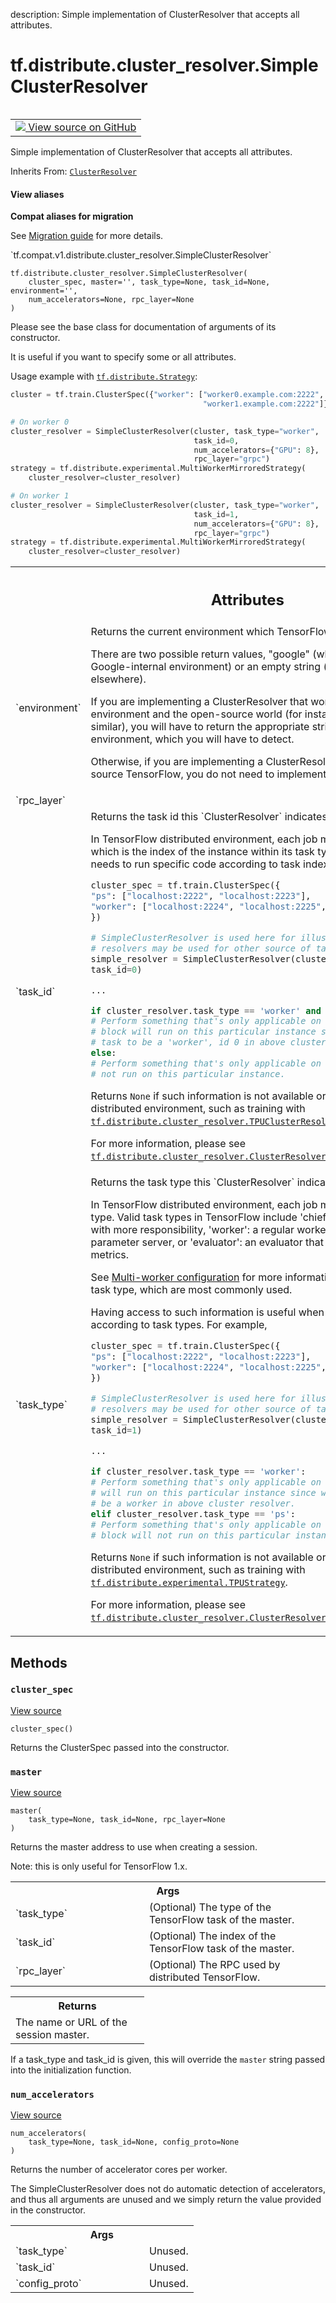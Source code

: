 description: Simple implementation of ClusterResolver that accepts all attributes.

<div itemscope itemtype="http://developers.google.com/ReferenceObject">
<meta itemprop="name" content="tf.distribute.cluster_resolver.SimpleClusterResolver" />
<meta itemprop="path" content="Stable" />
<meta itemprop="property" content="__init__"/>
<meta itemprop="property" content="cluster_spec"/>
<meta itemprop="property" content="master"/>
<meta itemprop="property" content="num_accelerators"/>
</div>

# tf.distribute.cluster_resolver.SimpleClusterResolver

<!-- Insert buttons and diff -->

<table class="tfo-notebook-buttons tfo-api nocontent" align="left">
<td>
  <a target="_blank" href="https://github.com/tensorflow/tensorflow/blob/r2.3/tensorflow/python/distribute/cluster_resolver/cluster_resolver.py#L293-L419">
    <img src="https://www.tensorflow.org/images/GitHub-Mark-32px.png" />
    View source on GitHub
  </a>
</td>
</table>



Simple implementation of ClusterResolver that accepts all attributes.

Inherits From: [`ClusterResolver`](../../../tf/distribute/cluster_resolver/ClusterResolver.md)

<section class="expandable">
  <h4 class="showalways">View aliases</h4>
  <p>
<b>Compat aliases for migration</b>
<p>See
<a href="https://www.tensorflow.org/guide/migrate">Migration guide</a> for
more details.</p>
<p>`tf.compat.v1.distribute.cluster_resolver.SimpleClusterResolver`</p>
</p>
</section>

<pre class="devsite-click-to-copy prettyprint lang-py tfo-signature-link">
<code>tf.distribute.cluster_resolver.SimpleClusterResolver(
    cluster_spec, master='', task_type=None, task_id=None, environment='',
    num_accelerators=None, rpc_layer=None
)
</code></pre>



<!-- Placeholder for "Used in" -->

Please see the base class for documentation of arguments of its constructor.

It is useful if you want to specify some or all attributes.

Usage example with <a href="../../../tf/distribute/Strategy.md"><code>tf.distribute.Strategy</code></a>:

  ```Python
  cluster = tf.train.ClusterSpec({"worker": ["worker0.example.com:2222",
                                             "worker1.example.com:2222"]})

  # On worker 0
  cluster_resolver = SimpleClusterResolver(cluster, task_type="worker",
                                           task_id=0,
                                           num_accelerators={"GPU": 8},
                                           rpc_layer="grpc")
  strategy = tf.distribute.experimental.MultiWorkerMirroredStrategy(
      cluster_resolver=cluster_resolver)

  # On worker 1
  cluster_resolver = SimpleClusterResolver(cluster, task_type="worker",
                                           task_id=1,
                                           num_accelerators={"GPU": 8},
                                           rpc_layer="grpc")
  strategy = tf.distribute.experimental.MultiWorkerMirroredStrategy(
      cluster_resolver=cluster_resolver)
  ```



<!-- Tabular view -->
 <table class="responsive fixed orange">
<colgroup><col width="214px"><col></colgroup>
<tr><th colspan="2"><h2 class="add-link">Attributes</h2></th></tr>

<tr>
<td>
`environment`
</td>
<td>
Returns the current environment which TensorFlow is running in.

There are two possible return values, "google" (when TensorFlow is running
in a Google-internal environment) or an empty string (when TensorFlow is
running elsewhere).

If you are implementing a ClusterResolver that works in both the Google
environment and the open-source world (for instance, a TPU ClusterResolver
or similar), you will have to return the appropriate string depending on the
environment, which you will have to detect.

Otherwise, if you are implementing a ClusterResolver that will only work
in open-source TensorFlow, you do not need to implement this property.
</td>
</tr><tr>
<td>
`rpc_layer`
</td>
<td>

</td>
</tr><tr>
<td>
`task_id`
</td>
<td>
Returns the task id this `ClusterResolver` indicates.

In TensorFlow distributed environment, each job may have an applicable
task id, which is the index of the instance within its task type. This is
useful when user needs to run specific code according to task index. For
example,

```python
cluster_spec = tf.train.ClusterSpec({
"ps": ["localhost:2222", "localhost:2223"],
"worker": ["localhost:2224", "localhost:2225", "localhost:2226"]
})

# SimpleClusterResolver is used here for illustration; other cluster
# resolvers may be used for other source of task type/id.
simple_resolver = SimpleClusterResolver(cluster_spec, task_type="worker",
task_id=0)

...

if cluster_resolver.task_type == 'worker' and cluster_resolver.task_id == 0:
# Perform something that's only applicable on 'worker' type, id 0. This
# block will run on this particular instance since we've specified this
# task to be a 'worker', id 0 in above cluster resolver.
else:
# Perform something that's only applicable on other ids. This block will
# not run on this particular instance.
```

Returns `None` if such information is not available or is not applicable
in the current distributed environment, such as training with
<a href="../../../tf/distribute/cluster_resolver/TPUClusterResolver.md"><code>tf.distribute.cluster_resolver.TPUClusterResolver</code></a>.

For more information, please see
<a href="../../../tf/distribute/cluster_resolver/ClusterResolver.md"><code>tf.distribute.cluster_resolver.ClusterResolver</code></a>'s class docstring.
</td>
</tr><tr>
<td>
`task_type`
</td>
<td>
Returns the task type this `ClusterResolver` indicates.

In TensorFlow distributed environment, each job may have an applicable
task type. Valid task types in TensorFlow include
'chief': a worker that is designated with more responsibility,
'worker': a regular worker for training/evaluation,
'ps': a parameter server, or
'evaluator': an evaluator that evaluates the checkpoints for metrics.

See [Multi-worker configuration](
https://www.tensorflow.org/tutorials/distribute/multi_worker_with_keras#multi-worker_configuration)
for more information about 'chief' and 'worker' task type, which are most
commonly used.

Having access to such information is useful when user needs to run specific
code according to task types. For example,

```python
cluster_spec = tf.train.ClusterSpec({
"ps": ["localhost:2222", "localhost:2223"],
"worker": ["localhost:2224", "localhost:2225", "localhost:2226"]
})

# SimpleClusterResolver is used here for illustration; other cluster
# resolvers may be used for other source of task type/id.
simple_resolver = SimpleClusterResolver(cluster_spec, task_type="worker",
task_id=1)

...

if cluster_resolver.task_type == 'worker':
# Perform something that's only applicable on workers. This block
# will run on this particular instance since we've specified this task to
# be a worker in above cluster resolver.
elif cluster_resolver.task_type == 'ps':
# Perform something that's only applicable on parameter servers. This
# block will not run on this particular instance.
```

Returns `None` if such information is not available or is not applicable
in the current distributed environment, such as training with
<a href="../../../tf/distribute/experimental/TPUStrategy.md"><code>tf.distribute.experimental.TPUStrategy</code></a>.

For more information, please see
<a href="../../../tf/distribute/cluster_resolver/ClusterResolver.md"><code>tf.distribute.cluster_resolver.ClusterResolver</code></a>'s class doc.
</td>
</tr>
</table>



## Methods

<h3 id="cluster_spec"><code>cluster_spec</code></h3>

<a target="_blank" href="https://github.com/tensorflow/tensorflow/blob/r2.3/tensorflow/python/distribute/cluster_resolver/cluster_resolver.py#L345-L347">View source</a>

<pre class="devsite-click-to-copy prettyprint lang-py tfo-signature-link">
<code>cluster_spec()
</code></pre>

Returns the ClusterSpec passed into the constructor.


<h3 id="master"><code>master</code></h3>

<a target="_blank" href="https://github.com/tensorflow/tensorflow/blob/r2.3/tensorflow/python/distribute/cluster_resolver/cluster_resolver.py#L349-L370">View source</a>

<pre class="devsite-click-to-copy prettyprint lang-py tfo-signature-link">
<code>master(
    task_type=None, task_id=None, rpc_layer=None
)
</code></pre>

Returns the master address to use when creating a session.

Note: this is only useful for TensorFlow 1.x.

<!-- Tabular view -->
 <table class="responsive fixed orange">
<colgroup><col width="214px"><col></colgroup>
<tr><th colspan="2">Args</th></tr>

<tr>
<td>
`task_type`
</td>
<td>
(Optional) The type of the TensorFlow task of the master.
</td>
</tr><tr>
<td>
`task_id`
</td>
<td>
(Optional) The index of the TensorFlow task of the master.
</td>
</tr><tr>
<td>
`rpc_layer`
</td>
<td>
(Optional) The RPC used by distributed TensorFlow.
</td>
</tr>
</table>



<!-- Tabular view -->
 <table class="responsive fixed orange">
<colgroup><col width="214px"><col></colgroup>
<tr><th colspan="2">Returns</th></tr>
<tr class="alt">
<td colspan="2">
The name or URL of the session master.
</td>
</tr>

</table>


If a task_type and task_id is given, this will override the `master`
string passed into the initialization function.

<h3 id="num_accelerators"><code>num_accelerators</code></h3>

<a target="_blank" href="https://github.com/tensorflow/tensorflow/blob/r2.3/tensorflow/python/distribute/cluster_resolver/cluster_resolver.py#L392-L411">View source</a>

<pre class="devsite-click-to-copy prettyprint lang-py tfo-signature-link">
<code>num_accelerators(
    task_type=None, task_id=None, config_proto=None
)
</code></pre>

Returns the number of accelerator cores per worker.

The SimpleClusterResolver does not do automatic detection of accelerators,
and thus all arguments are unused and we simply return the value provided
in the constructor.

<!-- Tabular view -->
 <table class="responsive fixed orange">
<colgroup><col width="214px"><col></colgroup>
<tr><th colspan="2">Args</th></tr>

<tr>
<td>
`task_type`
</td>
<td>
Unused.
</td>
</tr><tr>
<td>
`task_id`
</td>
<td>
Unused.
</td>
</tr><tr>
<td>
`config_proto`
</td>
<td>
Unused.
</td>
</tr>
</table>





